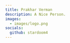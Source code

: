 ```yaml
---
title: Prakhar Verman
description: A Nice Person.
images:
  - images/logo.png
socials:
  github: stardoom4
---
```

